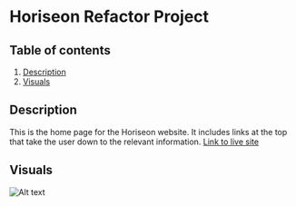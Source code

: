 <!-- # horiseon-refactor-project
01-html-git-css -->
# Horiseon Refactor Project

## Table of contents
1. [Description](#description)
2. [Visuals](#visuals)

## Description
This is the home page for the Horiseon website. It includes links at the top that take the user down to the relevant information.
[Link to live site](https://bbelk.github.io/horiseon-refactor-project/#online-reputation-management) 

## Visuals
![Alt text](./assets/images/HSO-Screenshot.png "Website Screenshot")